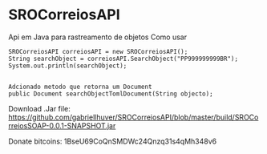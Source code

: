 # SROCorreiosAPI
Api em Java para rastreamento de objetos
Como usar
  

	SROCorreiosAPI correiosAPI = new SROCorreiosAPI();
	String searchObject = correiosAPI.SearchObject("PP999999999BR");
	System.out.println(searchObject);
	
	
	Adcionado metodo que retorna um Document
	public Document searchObjectTomlDocument(String objecto);

Download .Jar file: https://github.com/gabriellhuver/SROCorreiosAPI/blob/master/build/SROCorreiosSOAP-0.0.1-SNAPSHOT.jar

Donate bitcoins: 1BseU69CoQnSMDWc24Qnzq31s4qMh348v6
